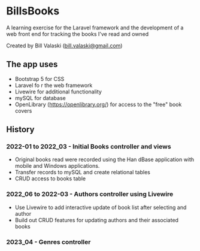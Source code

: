 # BillsBooks

A learning exercise for the Laravel framework and the development of a web front end
for tracking the books I've read and owned

Created by Bill Valaski (bill.valaski@gmail.com)

## The app uses

- Bootstrap 5 for CSS
- Laravel fo r the web framework
- Livewire for additional functionality
- mySQL for database
- OpenLibrary (<https://openlibrary.org/>) for access to the "free" book covers

## History

### 2022-01 to 2022_03 - Initial Books controller and views

- Original books read were recorded using the Han dBase application with mobile
and Windows applications.
- Transfer records to mySQL and create relational tables
- CRUD access to books table

### 2022_06 to 2022-03 - Authors controller using Livewire

- Use Livewire to add interactive update of book list after selecting and author
- Build out CRUD features for updating authors and their associated books

### 2023_04 - Genres controller
